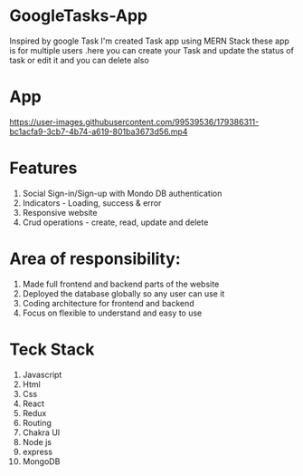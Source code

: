 # GoogleTasks-App
Inspired by google Task I'm created Task app using MERN Stack these app is for multiple users .here you can create your Task and update the status of task or edit it and you can delete also

# App
https://user-images.githubusercontent.com/99539536/179386311-bc1acfa9-3cb7-4b74-a619-801ba3673d56.mp4


# Features
<ol>
<li>Social Sign-in/Sign-up with Mondo DB authentication</li>
<li>Indicators - Loading, success & error</li>
<li>Responsive website</li>
<li>Crud operations - create, read, update and delete</li>
</ol>

# Area of responsibility:
<ol>
<li>Made full frontend and backend parts of the website</li>
<li>Deployed the database globally so any user can use it</li>
<li>Coding architecture for frontend and backend</li>
<li>Focus on flexible to understand and easy to use</li>
</ol>






# Teck Stack

<ol>
  <li>Javascript</li>
   <li>Html</li>
   <li>Css</li>
   <li>React</li>
   <li>Redux</li>
   <li>Routing</li>
    <li>Chakra UI</li>
  <li>Node js</li>
     <li>express</li>
   <li>MongoDB</li>
  </ol>

